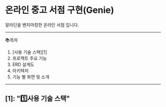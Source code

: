 # 온라인 중고 서점 구현(Genie)

알라딘을 벤치마킹한 온라인 서점 입니다.
* * *

📚목차
1. [사용 기술 스택][1]
2. 프로젝트 주요 기능
3. ERD 설계도
4. 아키텍처
5. 기능 별 화면 및 소개

* * *

## [1]: "1️⃣사용 기술 스택"
